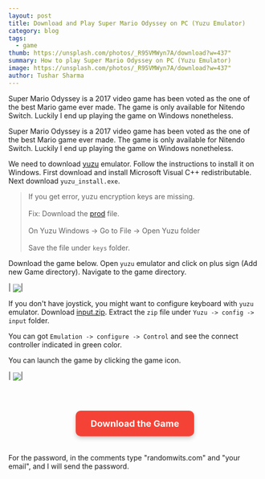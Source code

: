 ```yaml
---
layout: post
title: Download and Play Super Mario Odyssey on PC (Yuzu Emulator)
category: blog
tags:
  - game
thumb: https://unsplash.com/photos/_R95VMWyn7A/download?w=437"
summary: How to play Super Mario Odyssey on PC (Yuzu Emulator)
image: https://unsplash.com/photos/_R95VMWyn7A/download?w=437"
author: Tushar Sharma
---
```


Super Mario Odyssey is a 2017 video game has been voted as the one of the best Mario game ever made. The game is only available for Nitendo Switch. Luckily I end up playing the game on Windows nonetheless.<!-- truncate_here -->

<style>
/* Container for the download section */
.download-container {
  text-align: center; /* Center the button */
  margin-top: 40px; /* Add space between the content and the button */
  padding: 20px;
}

/* Style for the download button */
.download-btn {
  background-color: #f44336; /* Red background */
  color: white; /* White text */
  padding: 15px 30px; /* More padding for a prominent button */
  text-align: center; /* Center the text */
  text-decoration: none; /* Remove underline */
  display: inline-block; /* Ensure button-like behavior */
  font-size: 18px; /* Larger font for emphasis */
  border-radius: 10px; /* Rounded corners */
  font-weight: bold; /* Bold text */
  box-shadow: 0px 4px 8px rgba(0, 0, 0, 0.2); /* Subtle shadow */
  transition: background-color 0.3s ease, transform 0.2s ease; /* Smooth hover and click effects */
}

.download-btn:hover {
  background-color: #d32f2f; /* Darker red on hover */
  cursor: pointer; /* Pointer on hover */
  transform: translateY(-3px); /* Lift the button when hovering */
}

.download-btn:active {
  background-color: #b71c1c; /* Even darker red when active */
  transform: translateY(0); /* Reset position on click */
}
</style>


Super Mario Odyssey is a 2017 video game has been voted as the one of the best Mario game ever made. The game is only available for Nitendo Switch. Luckily I end up playing the game on Windows nonetheless.

We need to download [yuzu](https://yuzu-emu.org/downloads/) emulator. Follow the instructions to install it on Windows. First download and install Microsoft Visual C++ redistributable. Next download `yuzu_install.exe`.

> If you get error, yuzu encryption keys are missing. <br><br>
> Fix: Download the <a href="https://raw.githubusercontent.com/icosaswitch/Yuzu-NAND/master/prod.keys">prod</a> file.<br><br> 
> On Yuzu Windows -> Go to File -> Open Yuzu folder <br><br>
> Save the file under `keys` folder.


Download the game below. Open `yuzu` emulator  and click on plus sign (Add new Game directory). Navigate to the game directory. 

| <img align="center"  loading="lazy" src="{{ root_url }}/img/yuzu1.png"  />|


If you don't have joystick, you might want to configure keyboard with `yuzu` emulator. Download [input.zip](https://drive.google.com/file/d/1IwMqMr8E0L_crNhhaWnYqSShTCqliRN8/view?usp=sharing). Extract the `zip` file under `Yuzu -> config -> input` folder.

You can got `Emulation -> configure -> Control` and see the connect controller indicated in green color.

You can launch the game by clicking the game icon.

| <img align="center"  loading="lazy" src="{{ root_url }}/img/yuzu2.png"  />|


<div class="download-container">
  <a class="download-btn" href="https://multiup.io/project/020dcfb5564df1e45a615514752d9ac7" target="_blank">Download the Game</a>
</div>

<p>For the password, in the comments type "randomwits.com" and "your email", and I will send the password.</p>